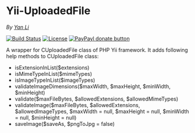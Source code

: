 # Yii-UploadedFile #
*By [Yan Li](https://github.com/yanli0303)* 

<!--
[![Latest Stable Version](http://img.shields.io/packagist/v/yanli0303/yii-uploaded-file.svg)](https://packagist.org/packages/yanli0303/yii-uploaded-file)
[![Total Downloads](https://img.shields.io/packagist/dt/yanli0303/yii-uploaded-file.svg)](https://packagist.org/packages/yanli0303/yii-uploaded-file)
-->
[![Build Status](https://travis-ci.org/yanli0303/Yii-UploadedFile.svg?branch=master)](https://travis-ci.org/yanli0303/Yii-UploadedFile)
[![License](https://img.shields.io/badge/License-MIT-brightgreen.svg)](https://packagist.org/packages/yanli0303/yii-uploaded-file)
[![PayPayl donate button](http://img.shields.io/badge/paypal-donate-orange.svg)](https://www.paypal.com/cgi-bin/webscr?cmd=_donations&business=silentwait4u%40gmail%2ecom&lc=US&item_name=Yan%20Li&no_note=0&currency_code=USD&bn=PP%2dDonationsBF%3apaypal%2ddonate%2ejpg%3aNonHostedGuest)

A wrapper for CUploadedFile class of PHP Yii framework.
It adds following help methods to CUploadedFile class:

- isExtensionInList($extensions)
- isMimeTypeInList($mimeTypes)
- isImageTypeInList($imageTypes)
- validateImageDimensions($maxWidth, $maxHeight, $minWidth, $minHeight)
- validate($maxFileBytes, $allowedExtensions, $allowedMimeTypes)
- validateImage($maxFileBytes, $allowedExtensions, $allowedImageTypes, $maxWidth = null, $maxHeight = null, $minWidth = null, $minHeight = null)
- saveImage($saveAs, $pngToJpg = false)